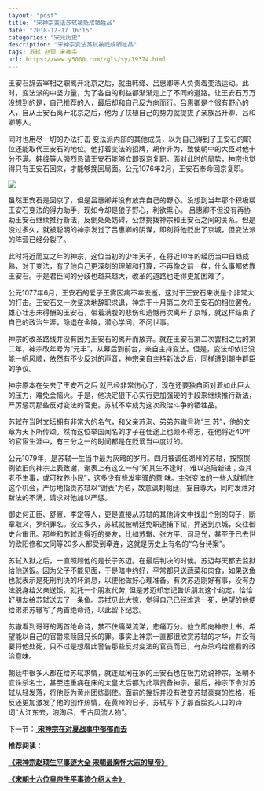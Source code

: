 ```yaml
---
layout: "post"
title: "宋神宗变法苏轼被贬成牺牲品"
date: "2018-12-17 16:15"
categories: "宋元历史"
description: "宋神宗变法苏轼被贬成牺牲品"
tags: 苏轼 赵顼 宋神宗
url: https://www.y5000.com/zgls/sy/19374.html
---
```






王安石辞去宰相之职离开北京之后，就由韩绛、吕惠卿等人负责着变法运动。此时，变法派的中坚力量，为了各自的利益都渐渐走上了不同的道路。让王安石万万没想到的是，自己推荐的人，最后却和自己反方向而行。吕惠卿是个很有野心的人，自从王安石离开北京之后，他为了扶植自己的势力就提拔了亲族吕升卿、吕和卿等人。

同时也用尽一切的办法打击
变法派内部的其他成员，以为自己得到了王安石的职位还能取代王安石的地位。他打着变法的招牌，胡作非为，致使朝中的大臣对他十分不满。韩绛等人强烈恳请王安石能够立即返京复职。面对此时的局势，神宗也觉得只有王安石回来，才能够挽回局面。公元1076年2月，王安石奉命回京复职。

![](https://img.y5000.com/uploads/allimg/170417/8-1F41G50235501.jpg)

虽然王安石是回京了，但是吕惠卿并没有放弃自己的野心。没想到当年那个积极帮王安石变法的得力助手，现如今却是狼子野心，利欲熏心。
吕惠卿不但没有再协助王安石继续推行新法，反倒处处妨碍，公然挑拨神宗和王安石之间的关系。但是没过多久，就被聪明的神宗发觉了吕惠卿的阴谋，即刻将他贬出了京城，但变法派的阵营已经分裂了。

此时将近而立之年的神宗，这位当初的少年天子，在将近10年的经历当中日趋成熟，对于变法，有了他自己更深刻的理解和打算，不再像之前一样，什么事都依靠王安石。于是君臣间的分歧也越来越大，改革的道路也走得更加困难了。

公元1077年6月，王安石的爱子王雾因病不幸去逝，这对于王安石来说是个非常大的打击。王安石又一次坚决地辞职求退，神宗于十月第二次将王安石的相位罢免。雄心壮志未得酬的王安石，带着满腹的悲伤和遗憾再次离开了京城，就这样结束了自己的政治生涯，隐退在金陵，潜心学问，不问世事。

神宗的改革路线并没有因为王安石的离开而放弃。就在王安石第二次罢相之后的第二年，神宗改年号为“元丰”，从幕后到前台，亲自主持变法。但是，变法却依旧没能一帆风顺，依然有不少反对的声音，神宗亲自主持新法之后，同样遭到朝中群臣的争议。

神宗原本在失去了王安石之后
就已经非常伤心了，现在还要独自面对着如此巨大的压力，难免会恼火。于是，他决定狠下心实行更加强硬的手段来继续推行新法，严厉惩罚那些反对变法的官吏。苏轼不幸成为这次政治斗争的牺牲品。

苏轼在当时文坛拥有非常大的名气，和父亲苏洵、弟弟苏辙号称“三
苏”，他的文章为天下所传颂。然而这位举国闻名的才子在仕途上也颇不得志，在他将近40年的官宦生涯中，有三分之一的时间都是在贬谪当中度过的。

公元1079年，是苏轼一生当中最为灰暗的岁月。四月被调任湖州的苏轼，按照惯例依旧向神宗上表致谢，谢表上有这么一句“知其生不逢时，难以追陪新进；查其老不生事，或可牧养小民”，这多少有些发牢骚的意
味。主张变法的一些人就抓住这个机会，严厉地指责苏轼以“谢表”为名，故意讽刺朝廷，妄自尊大，同时发泄对新法的不满，请求对他加以严惩。

御史何正臣、舒亶、李定等人，更是直接从苏轼的其他诗文中找出个别的句子，断章取义，罗织罪名。没过多久，苏轼就被朝廷免职逮捕下狱，押送到京城，交往御史台审讯。那些和苏轼走得近的亲友，比如苏辙、张方平、司马光，甚至于已去世的欧阳修和文同等20多人都受到牵连，这就是历史上有名的“乌台诗案”。

苏轼入狱之后，一直照顾他的是长子苏迈。在最后判决的时候。苏迈每天都去监狱给他送饭。因为父子不能见面，于是暗中约好，平常都只送蔬菜和肉食，如果送鱼也就表示是死刑判决的坏消息，以便他做好心理准备。有次苏迈刚好有事，没有办法脱身给父亲送饭，就托一个朋友代劳,
但是苏迈却忘记告诉朋友这个约定，恰恰好朋友给苏轼送去了一条鱼。苏拭见此大惊，觉得自己已经难逃一死，绝望的他便给弟弟苏辙写了两首绝命诗，以此留下纪念。

苏辙看到哥哥的两首绝命诗，禁不住痛哭流涕，悲痛万分。他立即向神宗上书，希望能以自己的官爵来赎回兄长的罪。事实上神宗一直都很欣赏苏轼的才华，并没有要将他处死，只不过是想厝此警告那些反对变法的官员而已，有点杀鸡给猴看的政治意味。

朝廷中很多人都在给苏轼求情，就连赋闲在家的王安石也在极力劝说神宗，圣朝不宜诛杀名士，甚至连重病在床的太皇太后都为此事责备神宗。最后，神宗下令对苏轼从轻发落，将他贬为黄州团练副使。面前的挫折并没有改变苏轼豪爽的性格，相反还更加激发了他的创作热情，在黄州的日子，苏轼写下了那首脍炙人口的诗词“大江东去，浪淘尽，千古风流人物”。

下一节：[
**宋神宗在对夏战事中郁郁而去**](https://www.y5000.com/zgls/mrzj/19375.html?1492414472)

**推荐阅读：**

[**《宋神宗赵顼生平事迹大全
宋朝最胸怀大志的皇帝》**](https://www.y5000.com/zgls/mrzj/19378.html?1492414502)

[**《宋朝十六位皇帝生平事迹介绍大全》**](https://www.y5000.com/zgls/mq/19310.html?1492398954)
